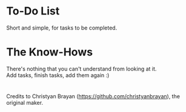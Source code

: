 # To-Do List
Short and simple, for tasks to be completed.
# The Know-Hows
There's nothing that you can't understand from looking at it. <br>
Add tasks, finish tasks, add them again :)
#
Credits to Christyan Brayan (https://github.com/christyanbrayan), the original maker.
